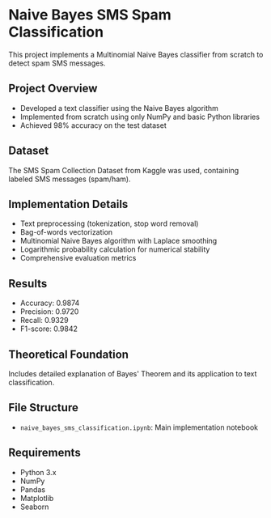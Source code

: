 # Naive Bayes SMS Spam Classification

This project implements a Multinomial Naive Bayes classifier from scratch to detect spam SMS messages.

## Project Overview
- Developed a text classifier using the Naive Bayes algorithm
- Implemented from scratch using only NumPy and basic Python libraries
- Achieved 98% accuracy on the test dataset

## Dataset
The SMS Spam Collection Dataset from Kaggle was used, containing labeled SMS messages (spam/ham).

## Implementation Details
- Text preprocessing (tokenization, stop word removal)
- Bag-of-words vectorization
- Multinomial Naive Bayes algorithm with Laplace smoothing
- Logarithmic probability calculation for numerical stability
- Comprehensive evaluation metrics

## Results
- Accuracy: 0.9874
- Precision: 0.9720
- Recall: 0.9329
- F1-score: 0.9842

## Theoretical Foundation
Includes detailed explanation of Bayes' Theorem and its application to text classification.

## File Structure
- `naive_bayes_sms_classification.ipynb`: Main implementation notebook

## Requirements
- Python 3.x
- NumPy
- Pandas
- Matplotlib
- Seaborn
